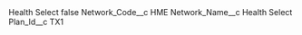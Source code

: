 <?xml version="1.0" encoding="UTF-8"?>
<CustomMetadata xmlns="http://soap.sforce.com/2006/04/metadata" xmlns:xsi="http://www.w3.org/2001/XMLSchema-instance" xmlns:xsd="http://www.w3.org/2001/XMLSchema">
    <label>Health Select</label>
    <protected>false</protected>
    <values>
        <field>Network_Code__c</field>
        <value xsi:type="xsd:string">HME</value>
    </values>
    <values>
        <field>Network_Name__c</field>
        <value xsi:type="xsd:string">Health Select</value>
    </values>
    <values>
        <field>Plan_Id__c</field>
        <value xsi:type="xsd:string">TX1</value>
    </values>
</CustomMetadata>
